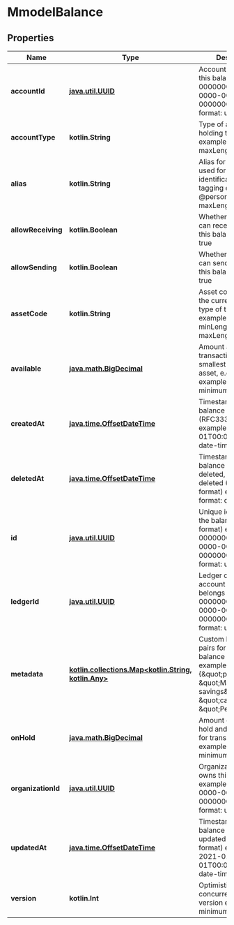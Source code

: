 
# MmodelBalance

## Properties
| Name | Type | Description | Notes |
| ------------ | ------------- | ------------- | ------------- |
| **accountId** | [**java.util.UUID**](java.util.UUID.md) | Account that holds this balance example: 00000000-0000-0000-0000-000000000000 format: uuid |  [optional] |
| **accountType** | **kotlin.String** | Type of account holding this balance example: creditCard maxLength: 50 |  [optional] |
| **alias** | **kotlin.String** | Alias for the account, used for easy identification or tagging example: @person1 maxLength: 256 |  [optional] |
| **allowReceiving** | **kotlin.Boolean** | Whether the account can receive funds to this balance example: true |  [optional] |
| **allowSending** | **kotlin.Boolean** | Whether the account can send funds from this balance example: true |  [optional] |
| **assetCode** | **kotlin.String** | Asset code identifying the currency or asset type of this balance example: USD minLength: 2 maxLength: 10 |  [optional] |
| **available** | [**java.math.BigDecimal**](java.math.BigDecimal.md) | Amount available for transactions (in the smallest unit of the asset, e.g. cents) example: 1500 minimum: 0 |  [optional] |
| **createdAt** | [**java.time.OffsetDateTime**](java.time.OffsetDateTime.md) | Timestamp when the balance was created (RFC3339 format) example: 2021-01-01T00:00:00Z format: date-time |  [optional] |
| **deletedAt** | [**java.time.OffsetDateTime**](java.time.OffsetDateTime.md) | Timestamp when the balance was softly deleted, null if not deleted (RFC3339 format) example: null format: date-time |  [optional] |
| **id** | [**java.util.UUID**](java.util.UUID.md) | Unique identifier for the balance (UUID format) example: 00000000-0000-0000-0000-000000000000 format: uuid |  [optional] |
| **ledgerId** | [**java.util.UUID**](java.util.UUID.md) | Ledger containing the account this balance belongs to example: 00000000-0000-0000-0000-000000000000 format: uuid |  [optional] |
| **metadata** | [**kotlin.collections.Map&lt;kotlin.String, kotlin.Any&gt;**](kotlin.Any.md) | Custom key-value pairs for extending the balance information example: {\&quot;purpose\&quot;: \&quot;Main savings\&quot;, \&quot;category\&quot;: \&quot;Personal\&quot;} |  [optional] |
| **onHold** | [**java.math.BigDecimal**](java.math.BigDecimal.md) | Amount currently on hold and unavailable for transactions example: 500 minimum: 0 |  [optional] |
| **organizationId** | [**java.util.UUID**](java.util.UUID.md) | Organization that owns this balance example: 00000000-0000-0000-0000-000000000000 format: uuid |  [optional] |
| **updatedAt** | [**java.time.OffsetDateTime**](java.time.OffsetDateTime.md) | Timestamp when the balance was last updated (RFC3339 format) example: 2021-01-01T00:00:00Z format: date-time |  [optional] |
| **version** | **kotlin.Int** | Optimistic concurrency control version example: 1 minimum: 1 |  [optional] |



